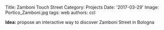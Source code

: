 Title: Zamboni Touch Street
Category: Projects
Date: '2017-03-29'
Image: Portico_Zamboni.jpg
tags: web
authors: ccl


<!--![zamboni portico](/images/portfolio/Portico_Zamboni.jpg)-->

**Idea:** propose an interactive way to discover Zamboni Street in Bologna
